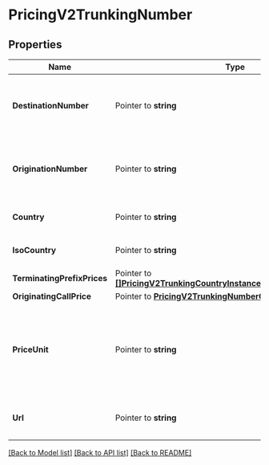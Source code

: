 # PricingV2TrunkingNumber

## Properties

Name | Type | Description | Notes
------------ | ------------- | ------------- | -------------
**DestinationNumber** | Pointer to **string** | The destination phone number, in E.164 format |
**OriginationNumber** | Pointer to **string** | The origination phone number, in E.164 format |
**Country** | Pointer to **string** | The name of the country |
**IsoCountry** | Pointer to **string** | The ISO country code |
**TerminatingPrefixPrices** | Pointer to [**[]PricingV2TrunkingCountryInstanceTerminatingPrefixPrices**](PricingV2TrunkingCountryInstanceTerminatingPrefixPrices.md) |  |
**OriginatingCallPrice** | Pointer to [**PricingV2TrunkingNumberOriginatingCallPrice**](PricingV2TrunkingNumberOriginatingCallPrice.md) |  |
**PriceUnit** | Pointer to **string** | The currency in which prices are measured, in ISO 4127 format (e.g. usd, eur, jpy) |
**Url** | Pointer to **string** | The absolute URL of the resource |

[[Back to Model list]](../README.md#documentation-for-models) [[Back to API list]](../README.md#documentation-for-api-endpoints) [[Back to README]](../README.md)


